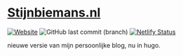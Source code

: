 # [Stijnbiemans.nl](https://stijnbiemans.nl)
[![Website](https://img.shields.io/website?down_color=red&down_message=offline&label=Stijnbiemans.nl&up_color=green&up_message=online&url=https%3A%2F%2Fstijnbiemans.nl)](http://www.stijnbiemans.nl) ![GitHub last commit (branch)](https://img.shields.io/github/last-commit/iroQuai/stijnbiemans.nl/main) [![Netlify Status](https://api.netlify.com/api/v1/badges/f4ceb36e-eaec-41dd-97e1-fab4a871a1a3/deploy-status)](https://app.netlify.com/sites/stijnbiemans/deploys) 

nieuwe versie van mijn persoonlijke blog, nu in hugo.
